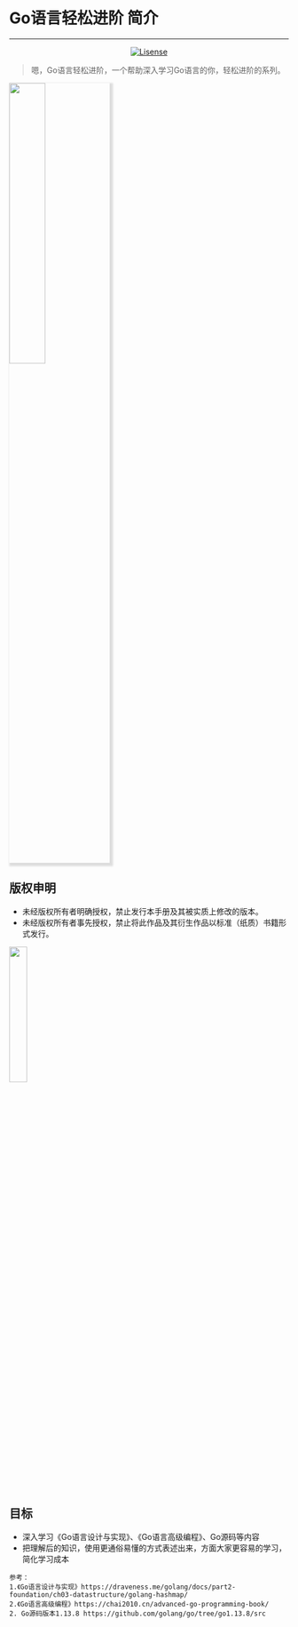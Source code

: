 # Go语言轻松进阶 简介

---

<p align="center">
    <a href="https://creativecommons.org/licenses/by-nc-nd/4.0/deed.zh-Hans">
        <img src="https://img.shields.io/badge/License-CC%20BY--NC--ND%204.0-red" alt="Lisense">
    </a>
</p>

> 嗯，Go语言轻松进阶，一个帮助深入学习Go语言的你，轻松进阶的系列。

<p>
    <img src="http://ro98r0r1a.hb-bkt.clouddn.com/20210109200839.png" width="36%" style="box-shadow: 3px 3px 3px 3px #ddd;">
</p>

## 版权申明

- 未经版权所有者明确授权，禁止发行本手册及其被实质上修改的版本。 
- 未经版权所有者事先授权，禁止将此作品及其衍生作品以标准（纸质）书籍形式发行。

<p>
    <img style="vertical-align:middle" width="25%" src="http://ro98r0r1a.hb-bkt.clouddn.com/wechat-blog-qrcode.jpg?imageMogr2/thumbnail/260x260!/format/webp/blur/1x0/quality/90|imageslim">
<p>

## 目标

- 深入学习《Go语言设计与实现》、《Go语言高级编程》、Go源码等内容
- 把理解后的知识，使用更通俗易懂的方式表述出来，方面大家更容易的学习，简化学习成本

```
参考：
1.《Go语言设计与实现》https://draveness.me/golang/docs/part2-foundation/ch03-datastructure/golang-hashmap/
2.《Go语言高级编程》https://chai2010.cn/advanced-go-programming-book/
2. Go源码版本1.13.8 https://github.com/golang/go/tree/go1.13.8/src
```